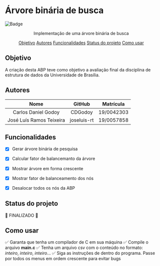 
# Árvore binária de busca
![Badge](https://img.shields.io/badge/license-MIT-green)
<p align="center">Implementação de uma árvore binária de busca</p>
<p align="center">
  <a href="#Objetivo">Objetivo</a>
  <a href="#Autores">Autores</a>
  <a href="#Funcionalidades">Funcionalidades</a>
  <a href="#Status Do Projeto">Status do projeto</a>
  <a href="Como usar">Como usar</a>
</p>

## Objetivo
<p>A criação desta ABP teve como objetivo a avaliação final da disciplina de estrutura de dados da Universidade de Brasília.</p>

## Autores


| Nome | GitHub | Matrícula |
| :---: | :---: | :---: |
| Carlos Daniel Godoy  | CDGodoy | 19/0042303 |
| José Luís Ramos Teixeira  | joseluis-rt | 19/0057858 |


## Funcionalidades
- [x] Gerar árvore binária de pesquisa
- [x] Calcular fator de balancemanto da árvore
- [x] Mostrar árvore em forma crescente
- [x] Mostrar fator de balanceamento dos nós
- [x] Desalocar todos os nós da ABP


## Status do projeto
:checkered_flag: FINALIZADO :checkered_flag:
## Como usar
:white_check_mark: Garanta que tenha um compilador de C em sua máquina
:white_check_mark: Compile o arquivo <b>main.c</b>
:white_check_mark: Tenha um arquivo csv com o conteúdo no formato: <i>inteiro</i>, <i>inteiro</i>, <i>inteiro</i>...
 :white_check_mark: Siga as instruções de dentro do programa. Passe por todos os menus em ordem crescente para evitar bugs
